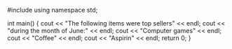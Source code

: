 #include <iostream>
using namespace std;

int main()
{
  cout << "The following items were top sellers" << endl;
  cout << "during the month of June:" << endl;
  cout << "Computer games" << endl;
  cout << "Coffee" << endl;
  cout << "Aspirin" << endl;
  return 0;
}
